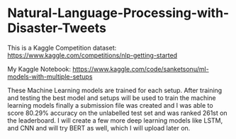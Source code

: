 # Natural-Language-Processing-with-Disaster-Tweets
This is a Kaggle Competition dataset: https://www.kaggle.com/competitions/nlp-getting-started

My Kaggle Notebook: https://www.kaggle.com/code/sanketsonu/ml-models-with-multiple-setups

These Machine Learning models are trained for each setup. 
After training and testing the best model and setups will be used to train the machine learning models finally a submission file was created and I was able to score 80.29% accuracy on the unlabelled test set and was ranked 261st on the leaderboard.
I will create a few more deep learning models like LSTM, and CNN and will try BERT as well, which I will upload later on.
